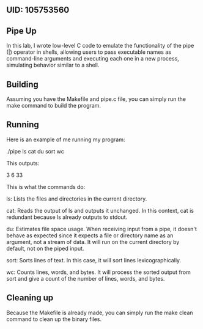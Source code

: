 ## UID: 105753560

## Pipe Up

In this lab, I wrote low-level C code to emulate the functionality of the pipe (|) operator in shells, allowing users to pass executable names as command-line arguments and executing each one in a new process, simulating behavior similar to a shell.

## Building

Assuming you have the Makefile and pipe.c file, you can simply run the make command to build the program.

## Running

Here is an example of me running my program:

./pipe ls cat du sort wc

This outputs:

3 6 33

This is what the commands do:

ls: Lists the files and directories in the current directory.

cat: Reads the output of ls and outputs it unchanged. In this context, cat is redundant because ls already outputs to stdout.

du: Estimates file space usage. When receiving input from a pipe, it doesn't behave as expected since it expects a file or directory name as an argument, not a stream of data. It will run on the current directory by default, not on the piped input.

sort: Sorts lines of text. In this case, it will sort lines lexicographically.

wc: Counts lines, words, and bytes. It will process the sorted output from sort and give a count of the number of lines, words, and bytes.

## Cleaning up

Because the Makefile is already made, you can simply run the make clean command to clean up the binary files.